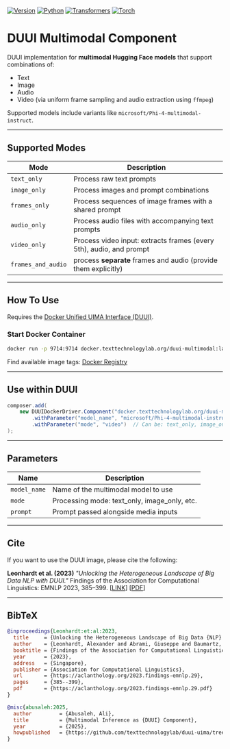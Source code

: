 
[![Version](https://img.shields.io/static/v1?label=duui-multimodal\&message=0.1.0\&color=blue)](https://docker.texttechnologylab.org/v2/duui-multimodal/tags/list)
[![Python](https://img.shields.io/static/v1?label=Python\&message=3.12\&color=green)]()
[![Transformers](https://img.shields.io/static/v1?label=Transformers\&message=4.48.2\&color=yellow)]()
[![Torch](https://img.shields.io/static/v1?label=Torch\&message=2.6.0\&color=red)]()

# DUUI Multimodal Component

DUUI implementation for **multimodal Hugging Face models** that support combinations of:

* Text
* Image
* Audio
* Video (via uniform frame sampling and audio extraction using `ffmpeg`)

Supported models include variants like `microsoft/Phi-4-multimodal-instruct`.

---

## Supported Modes

| Mode               | Description                                                         |
|--------------------|---------------------------------------------------------------------|
| `text_only`        | Process raw text prompts                                            |
| `image_only`       | Process images and prompt combinations                              |
| `frames_only`      | Process sequences of image frames with a shared prompt              |
| `audio_only`       | Process audio files with accompanying text prompts                  |
| `video_only`       | Process video input: extracts frames (every 5th), audio, and prompt |
| `frames_and_audio` | process **separate** frames and audio (provide them explicitly)     |


---

## How To Use

Requires the [Docker Unified UIMA Interface (DUUI)](https://github.com/texttechnologylab/DockerUnifiedUIMAInterface).

### Start Docker Container

```bash
docker run -p 9714:9714 docker.texttechnologylab.org/duui-multimodal:latest
```

Find available image tags: [Docker Registry](https://docker.texttechnologylab.org/v2/duui-multimodal/tags/list)

---

## Use within DUUI

```java
composer.add(
    new DUUIDockerDriver.Component("docker.texttechnologylab.org/duui-multimodal:latest")
        .withParameter("model_name", "microsoft/Phi-4-multimodal-instruct")
        .withParameter("mode", "video")  // Can be: text_only, image_only, audio, frames_only, video
);
```

---

## Parameters

| Name         | Description                                    |
| ------------ | ---------------------------------------------- |
| `model_name` | Name of the multimodal model to use            |
| `mode`       | Processing mode: text\_only, image\_only, etc. |
| `prompt`     | Prompt passed alongside media inputs           |

---

## Cite

If you want to use the DUUI image, please cite the following:

**Leonhardt et al. (2023)**
*"Unlocking the Heterogeneous Landscape of Big Data NLP with DUUI."*
Findings of the Association for Computational Linguistics: EMNLP 2023, 385–399.
\[[LINK](https://aclanthology.org/2023.findings-emnlp.29)] \[[PDF](https://aclanthology.org/2023.findings-emnlp.29.pdf)]

---

## BibTeX

```bibtex
@inproceedings{Leonhardt:et:al:2023,
  title     = {Unlocking the Heterogeneous Landscape of Big Data {NLP} with {DUUI}},
  author    = {Leonhardt, Alexander and Abrami, Giuseppe and Baumartz, Daniel and Mehler, Alexander},
  booktitle = {Findings of the Association for Computational Linguistics: EMNLP 2023},
  year      = {2023},
  address   = {Singapore},
  publisher = {Association for Computational Linguistics},
  url       = {https://aclanthology.org/2023.findings-emnlp.29},
  pages     = {385--399},
  pdf       = {https://aclanthology.org/2023.findings-emnlp.29.pdf}
}

@misc{abusaleh:2025,
  author         = {Abusaleh, Ali},
  title          = {Multimodal Inference as {DUUI} Component},
  year           = {2025},
  howpublished   = {https://github.com/texttechnologylab/duui-uima/tree/main/duui-multimodal}
}


